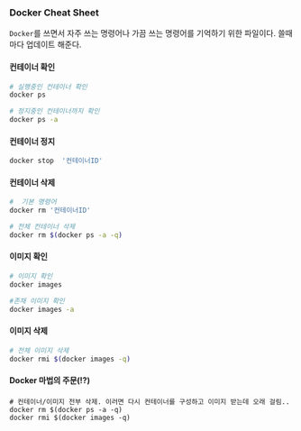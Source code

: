 ### Docker Cheat Sheet

`Docker`를 쓰면서 자주 쓰는 명령어나 가끔 쓰는 명령어를 기억하기 위한 파일이다. 쓸때마다 업데이트 해준다.

#### 컨테이너 확인
``` bash
# 실행중인 컨테이너 확인
docker ps

# 정지중인 컨테이너까지 확인
docker ps -a
```

#### 컨테이너 정지
``` bash
docker stop  '컨테이너ID'
```

#### 컨테이너 삭제
``` bash
#  기본 명령어
docker rm '컨테이너ID'

# 전체 컨테이너 삭제
docker rm $(docker ps -a -q)
```

#### 이미지 확인
``` bash
# 이미지 확인
docker images

#존채 이미지 확인
docker images -a
```

#### 이미지 삭제
``` bash
# 전체 이미지 삭제
docker rmi $(docker images -q) 
```

#### Docker 마법의 주문(!?)
```
# 컨테이너/이미지 전부 삭제. 이러면 다시 컨테이너를 구성하고 이미지 받는데 오래 걸림..
docker rm $(docker ps -a -q)
docker rmi $(docker images -q) 
```